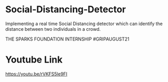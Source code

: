 # Social-Distancing-Detector
Implementing a real time Social Distancing detector which can identify the distance between two individuals in a crowd. 

THE SPARKS FOUNDATION INTERNSHIP #GRIPAUGUST21
# Youtube Link
https://youtu.be/rVKFS5le9FI
